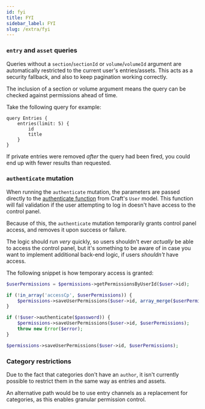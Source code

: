 ```yaml
---
id: fyi
title: FYI
sidebar_label: FYI
slug: /extra/fyi
---
```


### `entry` and `asset` queries

Queries without a `section`/`sectionId` or `volume`/`volumeId` argument are automatically restricted to the current user's entries/assets. This acts as a security fallback, and also to keep pagination working correctly.

The inclusion of a section or volume argument means the query can be checked against permissions ahead of time.

Take the following query for example:

```
query Entries {
    entries(limit: 5) {
        id
        title
    }
}
```

If private entries were removed _after_ the query had been fired, you could end up with fewer results than requested.

### `authenticate` mutation

When running the `authenticate` mutation, the parameters are passed directly to the [authenticate function](https://docs.craftcms.com/api/v3/craft-elements-user.html#method-authenticate) from Craft's `User` model. This function will fail validation if the user attempting to log in doesn't have access to the control panel.

Because of this, the `authenticate` mutation temporarily grants control panel access, and removes it upon success or failure.

The logic should run _very_ quickly, so users shouldn't ever _actually_ be able to access the control panel, but it's something to be aware of in case you want to implement additional back-end logic, if users _shouldn't_ have access.

The following snippet is how temporary access is granted:

```php
$userPermissions = $permissions->getPermissionsByUserId($user->id);

if (!in_array('accessCp', $userPermissions)) {
    $permissions->saveUserPermissions($user->id, array_merge($userPermissions, ['accessCp']));
}

if (!$user->authenticate($password)) {
    $permissions->saveUserPermissions($user->id, $userPermissions);
    throw new Error($error);
}

$permissions->saveUserPermissions($user->id, $userPermissions);
```

### Category restrictions

Due to the fact that categories don't have an `author`, it isn't currently possible to restrict them in the same way as entries and assets.

An alternative path would be to use entry channels as a replacement for categories, as this enables granular permission control.

